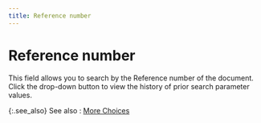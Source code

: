 ```yaml
---
title: Reference number
---
```


# Reference number


This field allows you to search by the Reference number of the document. Click the drop-down button to view the history of prior search parameter values.


{:.see_also}
See also
: [More Choices]({{site.pp_baseurl}}/find-purc-docs/find-pur-doc-details/more-choices/more_choices_find_purchase_content.html)
